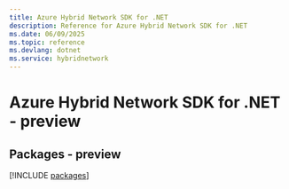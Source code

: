 ```yaml
---
title: Azure Hybrid Network SDK for .NET
description: Reference for Azure Hybrid Network SDK for .NET
ms.date: 06/09/2025
ms.topic: reference
ms.devlang: dotnet
ms.service: hybridnetwork
---
```

# Azure Hybrid Network SDK for .NET - preview
## Packages - preview
[!INCLUDE [packages](hybrid-network-index.md)]